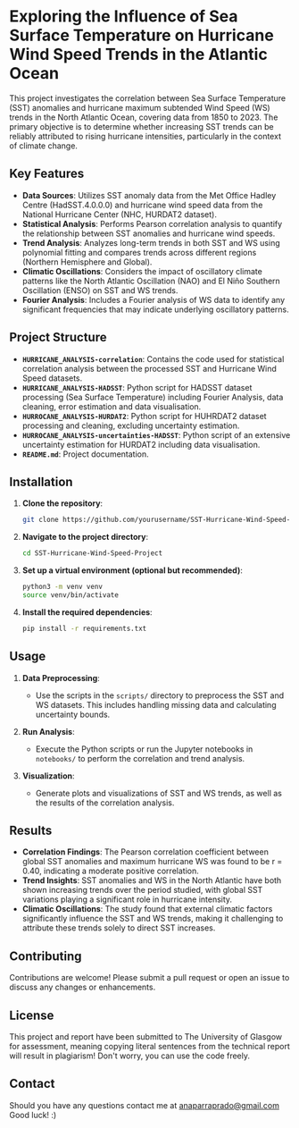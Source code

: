 # Exploring the Influence of Sea Surface Temperature on Hurricane Wind Speed Trends in the Atlantic Ocean
This project investigates the correlation between Sea Surface Temperature (SST) anomalies and hurricane maximum subtended Wind Speed (WS) trends in the North Atlantic Ocean, covering data from 1850 to 2023. The primary objective is to determine whether increasing SST trends can be reliably attributed to rising hurricane intensities, particularly in the context of climate change.

## Key Features

- **Data Sources**: Utilizes SST anomaly data from the Met Office Hadley Centre (HadSST.4.0.0.0) and hurricane wind speed data from the National Hurricane Center (NHC, HURDAT2 dataset).
- **Statistical Analysis**: Performs Pearson correlation analysis to quantify the relationship between SST anomalies and hurricane wind speeds.
- **Trend Analysis**: Analyzes long-term trends in both SST and WS using polynomial fitting and compares trends across different regions (Northern Hemisphere and Global).
- **Climatic Oscillations**: Considers the impact of oscillatory climate patterns like the North Atlantic Oscillation (NAO) and El Niño Southern Oscillation (ENSO) on SST and WS trends.
- **Fourier Analysis**: Includes a Fourier analysis of WS data to identify any significant frequencies that may indicate underlying oscillatory patterns.

## Project Structure

- **`HURRICANE_ANALYSIS-correlation`**: Contains the code used for statistical correlation analysis between the processed SST and Hurricane Wind Speed datasets.
- **`HURRICANE_ANALYSIS-HADSST`**: Python script for HADSST dataset processing (Sea Surface Temperature) including Fourier Analysis, data cleaning, error estimation and data visualisation.
- **`HURROCANE_ANALYSIS-HURDAT2`**: Python script for HUHRDAT2 dataset processing and cleaning, excluding uncertainty estimation.
- **`HURROCANE_ANALYSIS-uncertainties-HADSST`**: Python script of an extensive uncertainty estimation for HURDAT2 including data visualisation.
- **`README.md`**: Project documentation.

## Installation

1. **Clone the repository**:
    ```bash
    git clone https://github.com/yourusername/SST-Hurricane-Wind-Speed-Project.git
    ```
2. **Navigate to the project directory**:
    ```bash
    cd SST-Hurricane-Wind-Speed-Project
    ```
3. **Set up a virtual environment (optional but recommended)**:
    ```bash
    python3 -m venv venv
    source venv/bin/activate
    ```
4. **Install the required dependencies**:
    ```bash
    pip install -r requirements.txt
    ```

## Usage

1. **Data Preprocessing**:
   - Use the scripts in the `scripts/` directory to preprocess the SST and WS datasets. This includes handling missing data and calculating uncertainty bounds.

2. **Run Analysis**:
   - Execute the Python scripts or run the Jupyter notebooks in `notebooks/` to perform the correlation and trend analysis.

3. **Visualization**:
   - Generate plots and visualizations of SST and WS trends, as well as the results of the correlation analysis.

## Results

- **Correlation Findings**: The Pearson correlation coefficient between global SST anomalies and maximum hurricane WS was found to be r = 0.40, indicating a moderate positive correlation.
- **Trend Insights**: SST anomalies and WS in the North Atlantic have both shown increasing trends over the period studied, with global SST variations playing a significant role in hurricane intensity.
- **Climatic Oscillations**: The study found that external climatic factors significantly influence the SST and WS trends, making it challenging to attribute these trends solely to direct SST increases.

## Contributing

Contributions are welcome! Please submit a pull request or open an issue to discuss any changes or enhancements.

## License

This project and report have been submitted to The University of Glasgow for assessment, meaning copying literal sentences from the technical report will result in plagiarism! Don't worry, you can use the code freely.

## Contact

Should you have any questions contact me at anaparraprado@gmail.com  Good luck! :)
